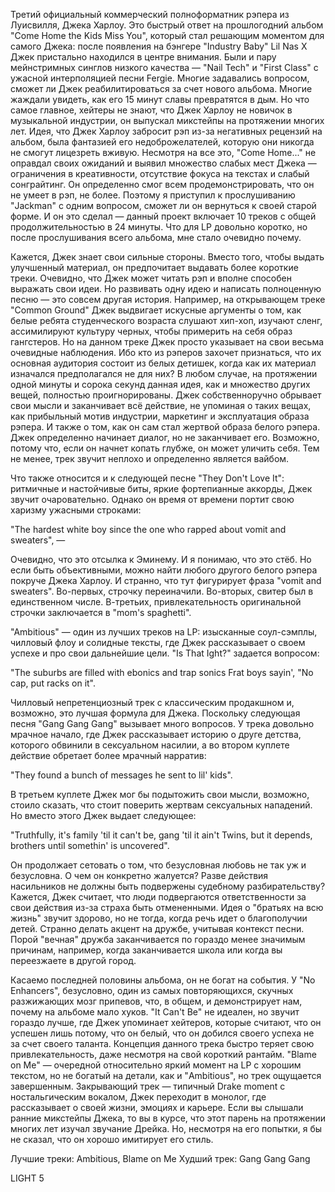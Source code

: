 Третий официальный коммерческий полноформатник рэпера из Луисвилля, Джека Харлоу. Это быстрый ответ на прошлогодний альбом "Come Home the Kids Miss You", который стал решающим моментом для самого Джека: после появления на бэнгере "Industry Baby" Lil Nas X Джек пристально находился в центре внимания. Были и пару мейнстримных синглов низкого качества — "Nail Tech" и "First Class" с ужасной интерполяцией песни Fergie. Многие задавались вопросом, сможет ли Джек реабилитироваться за счет нового альбома. Многие жаждали увидеть, как его 15 минут славы превратятся в дым. Но что самое главное, хейтеры не знают, что Джек Харлоу не новичок в музыкальной индустрии, он выпускал микстейпы на протяжении многих лет. Идея, что Джек Харлоу забросит рэп из-за негативных рецензий на альбом, была фантазией его недоброжелателей, которую они никогда не смогут лицезреть вживую. Несмотря на все это, "Come Home..." не оправдал своих ожиданий и выявил множество слабых мест Джека — ограничения в креативности, отсутствие фокуса на текстах и слабый сонграйтинг. Он определенно смог всем продемонстрировать, что он не умеет в рэп, не более. Поэтому я приступил к прослушиванию "Jackman" с одним вопросом, сможет ли он вернуться к своей старой форме. И он это сделал — данный проект включает 10 треков с общей продолжительностью в 24 минуты. Что для LP довольно коротко, но после прослушивания всего альбома, мне стало очевидно почему.

Кажется, Джек знает свои сильные стороны. Вместо того, чтобы выдать улучшенный материал, он предпочитает выдавать более короткие треки. Очевидно, что Джек может читать рэп и вполне способен выражать свои идеи. Но развивать одну идею и написать полноценную песню — это совсем другая история. Например, на открывающем треке "Common Ground" Джек выдвигает искусные аргументы о том, как белые ребята студенческого возраста слушают хип-хоп, изучают сленг, ассимилируют культуру черных, чтобы примерить на себя образ гангстеров. Но на данном треке Джек просто указывает на свои весьма очевидные наблюдения. Ибо кто из рэперов захочет признаться, что их основная аудитория состоит из белых детишек, когда как их материал изначался предполагался не для них? В любом случае, на протяжении одной минуты и сорока секунд данная идея, как и множество других вещей, полностью проигнорированы. Джек собственноручно обрывает свои мысли и заканчивает всё действие, не упоминая о таких вещах, как прибыльный мотив индустрии, маркетинг и эксплуатация образа рэпера. И также о том, как он сам стал жертвой образа белого рэпера. Джек определенно начинает диалог, но не заканчивает его. Возможно, потому что, если он начнет копать глубже, он может уличить себя. Тем не менее, трек звучит неплохо и определенно является вайбом.

Что также относится и к следующей песне "They Don't Love It": ритмичные и настойчивые биты, яркие фортепианные аккорды, Джек звучит очаровательно. Однако он время от времени портит свою харизму ужасными строками:

"The hardest white boy since the one who rapped about vomit and sweaters", —

Очевидно, что это отсылка к Эминему. И я понимаю, что это стёб. Но если быть объективными, можно найти любого другого белого рэпера покруче Джека Харлоу. И странно, что тут фигурирует фраза "vomit and sweaters". Во-первых, строчку переиначили. Во-вторых, свитер был в единственном числе. В-третьих, привлекательность оригинальной строчки заключается в "mom's spaghetti".

"Ambitious" — один из лучших треков на LP: изысканные соул-сэмплы, чилловый флоу и солидные тексты, где Джек рассказывает о своем успехе и про свои дальнейшие цели. "Is That Ight?" задается вопросом:

"The suburbs are filled with ebonics and trap sonics
Frat boys sayin', "No cap, put racks on it".

Чилловый непретенциозный трек с классическим продакшном и, возможно, это лучшая формула для Джека. Поскольку следующая песня "Gang Gang Gang" вызывает много вопросов. У трека довольно мрачное начало, где Джек рассказывает историю о друге детства, которого обвинили в сексуальном насилии, а во втором куплете действие обретает более мрачный нарратив:

"They found a bunch of messages he sent to lil' kids".

В третьем куплете Джек мог бы подытожить свои мысли, возможно, стоило сказать, что стоит поверить жертвам сексуальных нападений. Но вместо этого Джек выдает следующее:

"Truthfully, it's family 'til it can't be, gang 'til it ain't
Twins, but it depends, brothers until somethin' is uncovered".

Он продолжает сетовать о том, что безусловная любовь не так уж и безусловна. О чем он конкретно жалуется? Разве действия насильников не должны быть подвержены судебному разбирательству? Кажется, Джек считает, что люди подвергаются ответственности за свои действия из-за страха быть отмененными. Идея о "братьях на всю жизнь" звучит здорово, но не тогда, когда речь идет о благополучии детей. Странно делать акцент на дружбе, учитывая контекст песни. Порой "вечная" дружба заканчивается по гораздо менее значимым причинам, например, когда заканчивается школа или когда вы переезжаете в другой город.

Касаемо последней половины альбома, он не богат на события. У "No Enhancers", безусловно, один из самых повторяющихся, скучных разжижающих мозг припевов, что, в общем, и демонстрирует нам, почему на альбоме мало хуков. "It Can't Be" не идеален, но звучит гораздо лучше, где Джек упоминает хейтеров, которые считают, что он успешен лишь потому, что он белый, что он добился своего успеха не за счет своего таланта. Концепция данного трека быстро теряет свою привлекательность, даже несмотря на свой короткий рантайм. "Blame on Me" — очередной относительно яркий момент на LP с хорошим текстом, но не богатый на детали, как и "Ambitious", но трек ощущается завершенным. Закрывающий трек — типичный Drake moment с ностальгическим вокалом, Джек переходит в монолог, где рассказывает о своей жизни, эмоциях и карьере. Если вы слышали ранние микстейпы Джека, то вы в курсе, что этот парень на протяжении многих лет изучал звучание Дрейка. Но, несмотря на его попытки, я бы не сказал, что он хорошо имитирует его стиль.

Лучшие треки: Ambitious, Blame on Me
Худший трек: Gang Gang Gang

LIGHT 5
